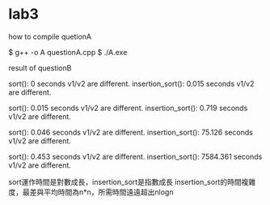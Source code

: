 # lab3

how to compile quetionA

$ g++ -o A questionA.cpp
$ ./A.exe



result of questionB

sort(): 0 seconds
v1/v2 are different.
insertion_sort(): 0.015 seconds
v1/v2 are different.

sort(): 0.015 seconds
v1/v2 are different.
insertion_sort(): 0.719 seconds
v1/v2 are different.

sort(): 0.046 seconds
v1/v2 are different.
insertion_sort(): 75.126 seconds
v1/v2 are different.

sort(): 0.453 seconds
v1/v2 are different.
insertion_sort(): 7584.361 seconds
v1/v2 are different.


sort運作時間是對數成長，insertion_sort是指數成長
insertion_sort的時間複雜度，最差與平均時間為n*n，所需時間遠遠超出nlogn

